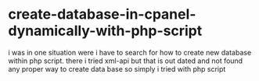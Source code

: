 # create-database-in-cpanel-dynamically-with-php-script
i was in one situation were i have to search for how to create new database within php script. there i tried xml-api but that is out dated and not found any proper way to create data base so simply i tried with php script

